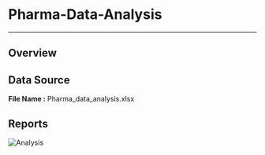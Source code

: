 # Pharma-Data-Analysis
---
## Overview

## Data Source
**File Name :** Pharma_data_analysis.xlsx
## Reports
 ![Analysis]()
